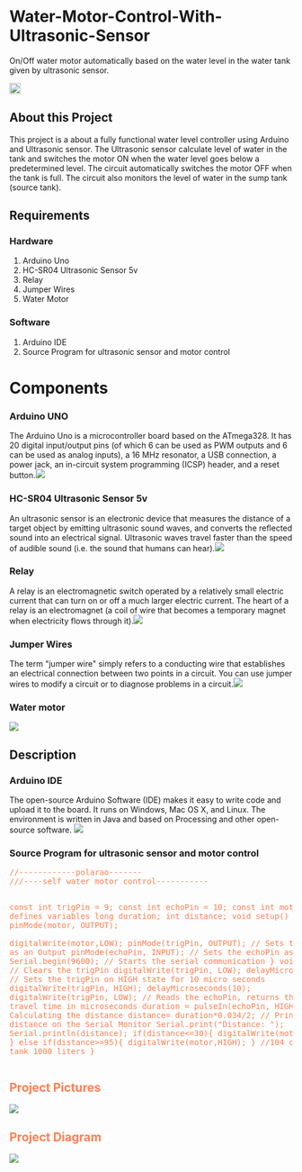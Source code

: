 # <h1>Water-Motor-Control-With-Ultrasonic-Sensor</h1>
On/Off water motor automatically based on the water level in the water tank given by ultrasonic sensor.

<img src="images/water_tank.jpg" style="width:20px;height:20px;">
<h2>About this Project</h2>
<p>This project is a about a fully functional water level controller using Arduino and Ultrasonic sensor. The Ultrasonic sensor calculate level of water in the tank and switches the motor ON when the water level goes below a predetermined level. The circuit automatically switches the motor OFF when the tank is full. The circuit also monitors the level of water in the sump tank (source tank).</p>
<h2>Requirements</h2>
<h3>Hardware</h3>
<ol>
  <li>Arduino Uno</li>
  <li>HC-SR04 Ultrasonic Sensor 5v</li>
  <li>Relay</li>
  <li>Jumper Wires</li>
  <li>Water Motor</li>
</ol>
<h3>Software</h3>
<ol>
  <li>Arduino IDE</li>
  <li>Source Program for ultrasonic sensor and motor control</li>
</ol>

<h1>Components</h1>
<h3>Arduino UNO</h3>
<p>The Arduino Uno is a microcontroller board based on the ATmega328. It has 20 digital input/output pins (of which 6 can be used as PWM outputs and 6 can be used as analog inputs), a 16 MHz resonator, a USB connection, a power jack, an in-circuit system programming (ICSP) header, and a reset button.<img src="images/arduino_pins.png"></p>

<h3>HC-SR04 Ultrasonic Sensor 5v</h3>
<p>An ultrasonic sensor is an electronic device that measures the distance of a target object by emitting ultrasonic sound waves, and converts the reflected sound into an electrical signal. Ultrasonic waves travel faster than the speed of audible sound (i.e. the sound that humans can hear).<img src="images/ultrasonic_sensor.jpg"></p>

<h3>Relay</h3>
<p>A relay is an electromagnetic switch operated by a relatively small electric current that can turn on or off a much larger electric current. The heart of a relay is an electromagnet (a coil of wire that becomes a temporary magnet when electricity flows through it).<img src="images/relay.jpeg"></p>

<h3>Jumper Wires</h3>
<p>The term "jumper wire" simply refers to a conducting wire that establishes an electrical connection between two points in a circuit. You can use jumper wires to modify a circuit or to diagnose problems in a circuit.<img src="images/jumper_wires.jpg"></p>

<h3>Water motor</h3>
<img src="images/water_motor.jfif">

<h2>Description</h2>
<h3>Arduino IDE</h3>
<p>The open-source Arduino Software (IDE) makes it easy to write code and upload it to the board. It runs on Windows, Mac OS X, and Linux. The environment is written in Java and based on Processing and other open-source software. <img src="images/arduino_ide.svg"></p>

<h3>Source Program for ultrasonic sensor and motor control</h3>
<div style="color: coral;">
  <pre>
//------------polarao-------
///----self water motor control-----------

const int trigPin = 9;
const int echoPin = 10;
const int motor=12;
// defines variables
long duration;
int distance;
void setup() {
pinMode(motor, OUTPUT);  
digitalWrite(motor,LOW);
pinMode(trigPin, OUTPUT); // Sets the trigPin as an Output
pinMode(echoPin, INPUT); // Sets the echoPin as an Input
Serial.begin(9600); // Starts the serial communication
}
void loop() {
// Clears the trigPin
digitalWrite(trigPin, LOW);
delayMicroseconds(2);
// Sets the trigPin on HIGH state for 10 micro seconds
digitalWrite(trigPin, HIGH);
delayMicroseconds(10);
digitalWrite(trigPin, LOW);
// Reads the echoPin, returns the sound wave travel time in microseconds
duration = pulseIn(echoPin, HIGH);
// Calculating the distance
distance= duration*0.034/2;
// Prints the distance on the Serial Monitor
Serial.print("Distance: ");
Serial.println(distance);
if(distance<=30){
   digitalWrite(motor,LOW);
  }
else if(distance>=95){
  digitalWrite(motor,HIGH);
  }
  //104 cm water tank 1000 liters 
}  </pre>
<div>
  
<h2>Project Pictures</h2>
<img src="images/project_pic.png">
  
<h2>Project Diagram</h2>
<img src="images/connections.PNG">




